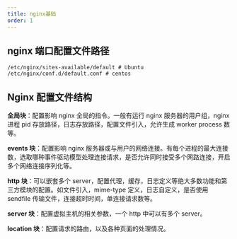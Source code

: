 ```yaml
---
title: nginx基础
order: 1
---
```


## nginx 端口配置文件路径

```shell
/etc/nginx/sites-available/default # Ubuntu
/etc/nginx/conf.d/default.conf # centos
```

## Nginx 配置文件结构

**全局块**：配置影响 nginx 全局的指令。一般有运行 nginx 服务器的用户组，nginx 进程 pid 存放路径，日志存放路径，配置文件引入，允许生成 worker process 数等。

**events 块**：配置影响 nginx 服务器或与用户的网络连接。有每个进程的最大连接数，选取哪种事件驱动模型处理连接请求，是否允许同时接受多个网路连接，开启多个网络连接序列化等。

**http 块**：可以嵌套多个 server，配置代理，缓存，日志定义等绝大多数功能和第三方模块的配置。如文件引入，mime-type 定义，日志自定义，是否使用 sendfile 传输文件，连接超时时间，单连接请求数等。

**server 块**：配置虚拟主机的相关参数，一个 http 中可以有多个 server。

**location 块**：配置请求的路由，以及各种页面的处理情况。
